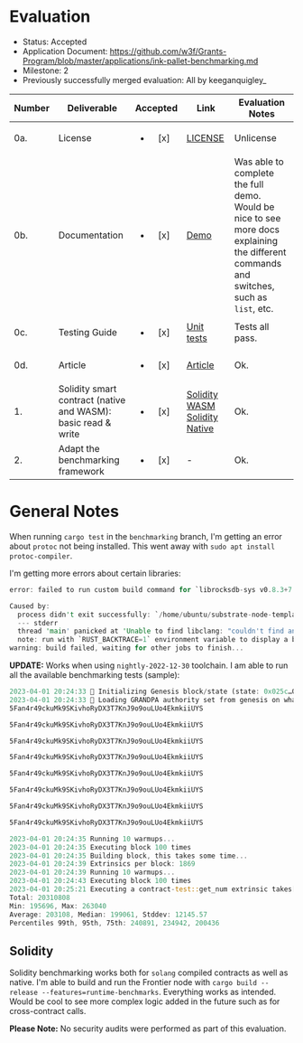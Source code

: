 # Evaluation

- Status: Accepted
- Application Document:  https://github.com/w3f/Grants-Program/blob/master/applications/ink-pallet-benchmarking.md
- Milestone: 2
- Previously successfully merged evaluation: All by keeganquigley_

| Number | Deliverable | Accepted | Link | Evaluation Notes |
| ------ | ----------- | :------: | ---- |----------------- |
| 0a. | License | <ul><li>[x] </li></ul> | [LICENSE](https://github.com/Nikhil-Desai-Talentica/substrate-node-template-benchmarking/blob/17be56bb0b3d3e209c97877854b7c2b8ed103513/LICENSE) | Unlicense |
| 0b. | Documentation | <ul><li>[x] </li></ul> | [Demo](https://talenticaall-my.sharepoint.com/:v:/g/personal/nikhil_desai_talentica_com/Ea_GbRhTgKBAr1bdCRsT1ZwBvIwtZZrm5Fhkom49lYTMUQ?e=kfU4b4) | Was able to complete the full demo. Would be nice to see more docs explaining the different commands and switches, such as `list`, etc. |
| 0c. | Testing Guide | <ul><li>[x] </li></ul> | [Unit tests](https://github.com/Nikhil-Desai-Talentica/substrate-node-template-benchmarking/blob/contracts-benchmarking/test/lib.rs) | Tests all pass. |
| 0d. | Article | <ul><li>[x] </li></ul> | [Article](https://talenticaall-my.sharepoint.com/:w:/g/personal/nikhil_desai_talentica_com/ESEnZ3pFvdhHi4_8VLlQLWYBKEhAuUz5_ee5gSPnKYMSkw?e=zZmrMS) | Ok.
| 1.  | Solidity smart contract (native and WASM): basic read & write | <ul><li>[x] </li></ul> | [Solidity WASM](https://github.com/Nikhil-Desai-Talentica/substrate-node-template-benchmarking/tree/contracts-benchmarking/solidity-sample-contract) [Solidity Native](https://github.com/Nikhil-Desai-Talentica/substrate-node-template-benchmarking/blob/solidity-native/template/benchmark-sample/build/contracts/BenchmarkSample.json) | Ok. |
| 2.  | Adapt the benchmarking framework | <ul><li>[x] </li></ul> | - | Ok. |

# General Notes

When running `cargo test` in the `benchmarking` branch, I'm getting an error about `protoc` not being installed. This went away with `sudo apt install protoc-compiler`.

I'm getting more errors about certain libraries:
```rust
error: failed to run custom build command for `librocksdb-sys v0.8.3+7.4.4`

Caused by:
  process didn't exit successfully: `/home/ubuntu/substrate-node-template-benchmarking/target/debug/build/librocksdb-sys-deee5a2088eefb09/build-script-build` (exit status: 101)
  --- stderr
  thread 'main' panicked at 'Unable to find libclang: "couldn't find any valid shared libraries matching: ['libclang.so', 'libclang-*.so', 'libclang.so.*', 'libclang-*.so.*'], set the `LIBCLANG_PATH` environment variable to a path where one of these files can be found (invalid: [])"', /home/ubuntu/.cargo/registry/src/github.com-1ecc6299db9ec823/bindgen-0.64.0/./lib.rs:2393:31
  note: run with `RUST_BACKTRACE=1` environment variable to display a backtrace
warning: build failed, waiting for other jobs to finish...
```

**UPDATE:** Works when using `nightly-2022-12-30` toolchain. I am able to run all the available benchmarking tests (sample):
```rust
2023-04-01 20:24:33 🔨 Initializing Genesis block/state (state: 0x025c…0dec, header-hash: 0x2ec5…5346)    
2023-04-01 20:24:33 👴 Loading GRANDPA authority set from genesis on what appears to be first startup.    
5Fan4r49ckuMk9SKivhoRyDX3T7KnJ9o9ouLUo4EkmkiiUYS

5Fan4r49ckuMk9SKivhoRyDX3T7KnJ9o9ouLUo4EkmkiiUYS

5Fan4r49ckuMk9SKivhoRyDX3T7KnJ9o9ouLUo4EkmkiiUYS

5Fan4r49ckuMk9SKivhoRyDX3T7KnJ9o9ouLUo4EkmkiiUYS

5Fan4r49ckuMk9SKivhoRyDX3T7KnJ9o9ouLUo4EkmkiiUYS

5Fan4r49ckuMk9SKivhoRyDX3T7KnJ9o9ouLUo4EkmkiiUYS

5Fan4r49ckuMk9SKivhoRyDX3T7KnJ9o9ouLUo4EkmkiiUYS

5Fan4r49ckuMk9SKivhoRyDX3T7KnJ9o9ouLUo4EkmkiiUYS

2023-04-01 20:24:35 Running 10 warmups...    
2023-04-01 20:24:35 Executing block 100 times    
2023-04-01 20:24:35 Building block, this takes some time...    
2023-04-01 20:24:39 Extrinsics per block: 1869    
2023-04-01 20:24:39 Running 10 warmups...    
2023-04-01 20:24:43 Executing block 100 times    
2023-04-01 20:25:21 Executing a contract-test::get_num extrinsic takes[ns]:
Total: 20310808
Min: 195696, Max: 263040
Average: 203108, Median: 199061, Stddev: 12145.57
Percentiles 99th, 95th, 75th: 240891, 234942, 200436
```
## Solidity

Solidity benchmarking works both for `solang` compiled contracts as well as native. I'm able to build and run the Frontier node with `cargo build --release --features=runtime-benchmarks`. Everything works as intended. Would be cool to see more complex logic added in the future such as for cross-contract calls.

**Please Note:** No security audits were performed as part of this evaluation.
